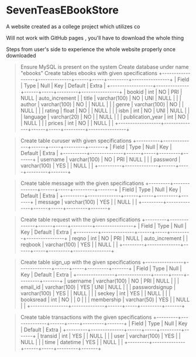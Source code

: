 # SevenTeasEBookStore
A website created as a college project which utilizes co



Will not work with GitHub pages , you'll have to download the whole thing

Steps from user's side to experience the whole website properly once downloaded
> Ensure MySQL is present on the system
> Create database under name "ebooks"
> Create tables ebooks with given specifications
+------------------+--------------+------+-----+---------+----------------+
| Field            | Type         | Null | Key | Default | Extra          |
+------------------+--------------+------+-----+---------+----------------+
| bookid           | int          | NO   | PRI | NULL    | auto_increment |
| title            | varchar(100) | NO   | UNI | NULL    |                |
| author           | varchar(100) | NO   |     | NULL    |                |
| genre            | varchar(100) | NO   |     | NULL    |                |
| rating           | float        | NO   |     | NULL    |                |
| isbn             | int          | NO   | UNI | NULL    |                |
| language         | varchar(20)  | NO   |     | NULL    |                |
| publication_year | int          | NO   |     | NULL    |                |
| prices           | int          | NO   |     | NULL    |                |
+------------------+--------------+------+-----+---------+----------------+

> Create table curuser with given specifications
+----------+--------------+------+-----+---------+-------+
| Field    | Type         | Null | Key | Default | Extra |
+----------+--------------+------+-----+---------+-------+
| username | varchar(100) | NO   | PRI | NULL    |       |
| password | varchar(100) | YES  |     | NULL    |       |
+----------+--------------+------+-----+---------+-------+

> Create table message with the given specifications
+---------+--------------+------+-----+---------+-------+
| Field   | Type         | Null | Key | Default | Extra |
+---------+--------------+------+-----+---------+-------+
| message | varchar(100) | YES  |     | NULL    |       |
+---------+--------------+------+-----+---------+-------+

> Create table request with the given specifications
+---------+--------------+------+-----+---------+----------------+
| Field   | Type         | Null | Key | Default | Extra          |
+---------+--------------+------+-----+---------+----------------+
| reqno   | int          | NO   | PRI | NULL    | auto_increment |
| reqbook | varchar(100) | YES  |     | NULL    |                |
+---------+--------------+------+-----+---------+----------------+

> Create table sign_up with the given specifications
+----------------+--------------+------+-----+---------+-------+
| Field          | Type         | Null | Key | Default | Extra |
+----------------+--------------+------+-----+---------+-------+
| username       | varchar(100) | NO   | PRI | NULL    |       |
| email_id       | varchar(100) | YES  | UNI | NULL    |       |
| passwordsignup | varchar(100) | YES  |     | NULL    |       |
| seckey         | int          | YES  |     | NULL    |       |
| booksread      | int          | NO   |     | 0       |       |
| membership     | varchar(50)  | YES  |     | NULL    |       |
+----------------+--------------+------+-----+---------+-------+

> Create table transactions with the given specifications
+---------+--------------+------+-----+---------+-------+
| Field   | Type         | Null | Key | Default | Extra |
+---------+--------------+------+-----+---------+-------+
| transid | int          | YES  |     | NULL    |       |
| user    | varchar(100) | YES  |     | NULL    |       |
| time    | datetime     | YES  |     | NULL    |       |
+---------+--------------+------+-----+---------+-------+

>
